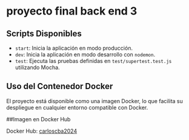 # proyecto final back end 3 

## Scripts Disponibles

- `start`: Inicia la aplicación en modo producción.
- `dev`: Inicia la aplicación en modo desarrollo con `nodemon`.
- `test`: Ejecuta las pruebas definidas en `test/supertest.test.js` utilizando Mocha.

## Uso del Contenedor Docker

El proyecto está disponible como una imagen Docker, lo que facilita su despliegue en cualquier entorno compatible con Docker.

##Imagen en Docker Hub

Docker Hub: [carloscba2024](https://hub.docker.com/u/carloscba2024)
